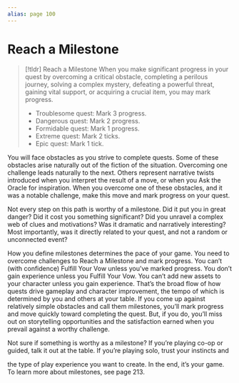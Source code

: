 ```yaml
---
alias: page 100
---
```

# Reach a Milestone
>[!tldr] Reach a Milestone
>When you make significant progress in your quest by overcoming a critical obstacle, completing a perilous journey, solving a complex mystery, defeating a powerful threat, gaining vital support, or acquiring a crucial item, you may mark progress.
>- Troublesome quest: Mark 3 progress.
>- Dangerous quest: Mark 2 progress.
>- Formidable quest: Mark 1 progress.
>- Extreme quest: Mark 2 ticks.
>- Epic quest: Mark 1 tick.

You will face obstacles as you strive to complete quests. Some of these obstacles arise naturally out of the fiction of the situation. Overcoming one challenge leads naturally to the next. Others represent narrative twists introduced when you interpret the result of a move, or when you Ask the Oracle for inspiration. When you overcome one of these obstacles, and it was a notable challenge, make this move and mark progress on your quest.

Not every step on this path is worthy of a milestone. Did it put you in great danger? Did it cost you something significant? Did you unravel a complex web of clues and motivations? Was it dramatic and narratively interesting? Most importantly, was it directly related to your quest, and not a random or unconnected event?

How you define milestones determines the pace of your game. You need to overcome challenges to Reach a Milestone and mark progress. You can’t (with confidence) Fulfill Your Vow unless you’ve marked progress. You don’t gain experience unless you Fulfill Your Vow. You can’t add new assets to your character unless you gain experience. That’s the broad flow of how quests drive gameplay and character improvement, the tempo of which is determined by you and others at your table. If you come up against relatively simple obstacles and call them milestones, you’ll mark progress and move quickly toward completing the quest. But, if you do, you’ll miss out on storytelling opportunities and the satisfaction earned when you prevail against a worthy challenge.

Not sure if something is worthy as a milestone? If you’re playing co-op or guided, talk it out at the table. If you’re playing solo, trust your instincts and

the type of play experience you want to create. In the end, it’s your game. To learn more about milestones, see page 213.
